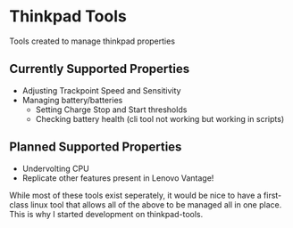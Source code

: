# Thinkpad Tools
Tools created to manage thinkpad properties

## Currently Supported Properties
* Adjusting Trackpoint Speed and Sensitivity
* Managing battery/batteries
  * Setting Charge Stop and Start thresholds
  * Checking battery health (cli tool not working but working in scripts)

## Planned Supported Properties

* Undervolting CPU
* Replicate other features present in Lenovo Vantage!

While most of these tools exist seperately, it would be nice to have a first-class linux tool that allows all of the above to be managed all in one place. This is why I started development on thinkpad-tools. 

